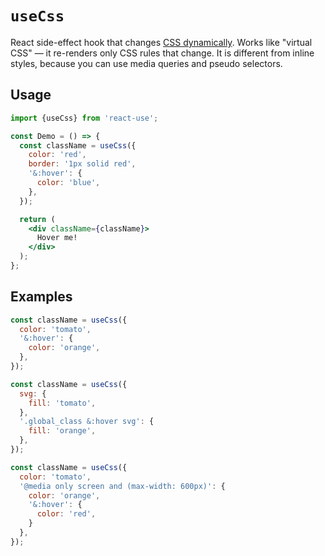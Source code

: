 # `useCss`

React side-effect hook that changes [CSS dynamically][gen-5]. Works like "virtual CSS" &mdash;
it re-renders only CSS rules that change. It is different from inline styles, because
you can use media queries and pseudo selectors.


## Usage

```jsx
import {useCss} from 'react-use';

const Demo = () => {
  const className = useCss({
    color: 'red',
    border: '1px solid red',
    '&:hover': {
      color: 'blue',
    },
  });

  return (
    <div className={className}>
      Hover me!
    </div>
  );
};
```


## Examples

```js
const className = useCss({
  color: 'tomato',
  '&:hover': {
    color: 'orange',
  },
});

const className = useCss({
  svg: {
    fill: 'tomato',
  },
  '.global_class &:hover svg': {
    fill: 'orange',
  },
});

const className = useCss({
  color: 'tomato',
  '@media only screen and (max-width: 600px)': {
    color: 'orange',
    '&:hover': {
      color: 'red',
    }
  },
});
```

[gen-5]: https://github.com/streamich/freestyler/blob/master/docs/en/generations.md#5th-generation
